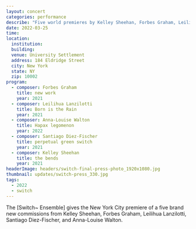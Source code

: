 ```yaml
---
layout: concert
categories: performance
describe: "Five world premieres by Kelley Sheehan, Forbes Graham, Leilihua Lanzilotti, Santiago Diez-Fischer, and Anna-Louise Walton."
date: 2022-03-25
time:
location:
  institution:
  building:
  venue: University Settlement
  address: 184 Eldridge Street
  city: New York
  state: NY
  zip: 10002
program:
  - composer: Forbes Graham
    title: new work
    year: 2021
  - composer: Leilihua Lanzilotti
    title: Born is the Rain
    year: 2021
  - composer: Anna-Louise Walton
    title: Hapax legomenon
    year: 2022
  - composer: Santiago Diez-Fischer
    title: perpetual green switch
    year: 2021
  - composer: Kelley Sheehan
    title: the bends
    year: 2021
headerImage: headers/switch-final-press-photo_1920x1080.jpg
thumbnail: updates/switch-press_330.jpg
tags:
  - 2022
  - switch
---
```


The [Switch~ Ensemble] gives the New York City premiere of a five brand new commissions from Kelley Sheehan, Forbes Graham, Leilihua Lanzilotti, Santiago Diez-Fischer, and Anna-Louise Walton.
